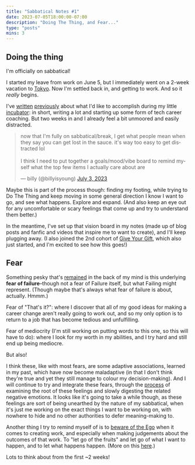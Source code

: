 ```yaml
---
title: "Sabbatical Notes #1"
date: 2023-07-05T18:00:00-07:00
description: "Doing The Thing, and Fear..."
type: "posts"
mins: 3
---
```


## Doing the thing

I'm officially on sabbatical!

I started my leave from work on June 5, but I immediately went on a 2-week vacation to [Tokyo](https://billy.dev/posts/tokyo-2023/). Now I'm settled back in, and getting to work. And so it _really_ begins.

I've [written](https://billy.dev/posts/are-you-gonna-travel/) [previously](https://billy.dev/posts/new-game-plus/) about what I'd like to accomplish during my little [incubator](https://twitter.com/billyisyoung/status/1664677103177203716): in short, writing a lot and starting up some form of tech career coaching. But two weeks in and I already feel a bit unmoored and easily distracted. 

<blockquote class="twitter-tweet"><p lang="en" dir="ltr">now that I&#39;m fully on sabbatical/break, I get what people mean when they say you can get lost in the sauce. it&#39;s way too easy to get distracted lol<br><br>I think I need to put together a goals/mood/vibe board to remind myself what the top few items I actually care about are</p>&mdash; billy (@billyisyoung) <a href="https://twitter.com/billyisyoung/status/1676004834544357376?ref_src=twsrc%5Etfw">July 3, 2023</a></blockquote> <script async src="https://platform.twitter.com/widgets.js" charset="utf-8"></script>

Maybe this is part of the process though: finding my footing, while trying to Do The Thing and keep moving in some general direction I know I want to go, and see what happens. Explore and expand. (And also keep an eye out for any uncomfortable or scary feelings that come up and try to understand them better.)

In the meantime, I've set up that vision board in my notes (made up of blog posts and fanfic and videos that inspire me to want to create), and I'll keep plugging away. (I also joined the 2nd cohort of [Give Your Gift](https://tasshin.com/give-your-gift/), which also just started, and I'm excited to see how this goes!)


## Fear

Something pesky that's [remained](https://billy.dev/posts/turning-30/) in the back of my mind is this underlying **fear of failure**–though not a fear of Failure itself, but what Failing might represent. (Though maybe that's always what fear of failure is about, actually. Hmmm.)

Fear of "That's it?": where I discover that all of my good ideas for making a career change aren't really going to work out, and so my only option is to return to a job that has become tedious and unfulfilling.

Fear of mediocrity (I'm still working on putting words to this one, so this will have to do): where I look for my worth in my abilities, and I try hard and still end up being mediocre.

But also!

I think these, like with most fears, are some adaptive associations, learned in my past, which have now become maladaptive (in that I don't think they're true and yet they still manage to colour my decision-making). And I will continue to try and integrate these fears, through the [process](https://twitter.com/billyisyoung/status/1482102103233466375) of examining the root of these feelings and slowly digesting the related negative emotions. It looks like it's going to take a while though, as these feelings are sort of being unearthed by the nature of my sabbatical, when it's just me working on the exact things I want to be working on, with nowhere to hide and no other authorities to defer meaning-making to.

Another thing I try to remind myself of is to [beware of the Ego](https://billy.dev/posts/brain-and-ego/) when it comes to creating work, and especially when making judgements about the outcomes of that work. To "let go of the fruits" and let go of what I want to happen, and to let what happens happen. (More on this [here](https://www.goodreads.com/review/show/4690225821).)

Lots to think about from the first ~2 weeks!

